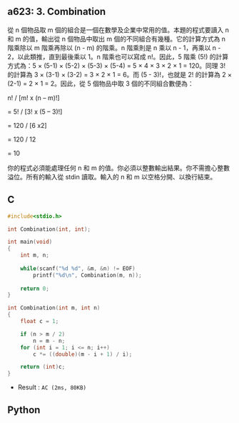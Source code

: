 ## a623: 3. Combination
從 n 個物品取 m 個的組合是一個在數學及企業中常用的值。本題的程式要讀入 n 和 m 的值，輸出從 n 個物品中取出 m 個的不同組合有幾種。它的計算方式為 n 階乘除以 m 階乘再除以 (n - m) 的階乘。n 階乘則是 n 乘以 n - 1，再乘以 n - 2，以此類推，直到最後乘以 1。n 階乘也可以寫成 n!。因此，5 階乘 (5!) 的計算方式為：5 × (5-1) × (5-2) × (5-3) × (5-4) = 5 × 4 × 3 × 2 × 1 = 120。同理 3! 的計算為 3 × (3-1) × (3-2) = 3 × 2 × 1 = 6。而 (5 - 3)!，也就是 2! 的計算為 2 × (2-1) = 2 × 1 = 2。因此，從 5 個物品中取 3 個的不同組合數便為：

   n! / [m! x (n – m)!]
   
= 5! / [3! x (5 – 3)!]

= 120 / [6 x2]

= 120 / 12

= 10

你的程式必須能處理任何 n 和 m 的值。你必須以整數輸出結果。你不需擔心整數溢位。所有的輸入從 stdin 讀取。輸入的 n 和 m 以空格分開、以換行結束。 

## C
```C
#include<stdio.h>

int Combination(int, int);

int main(void) 
{
	int m, n;
	
	while(scanf("%d %d", &m, &n) != EOF)
		printf("%d\n", Combination(m, n));
		
	return 0;	
}

int Combination(int m, int n)
{
	float c = 1;

	if (n > m / 2)
		n = m - n;
	for (int i = 1; i <= n; i++)
		c *= ((double)(m - i + 1) / i);

	return (int)c;
}
```
 * Result : `AC (2ms, 80KB)`

## Python
